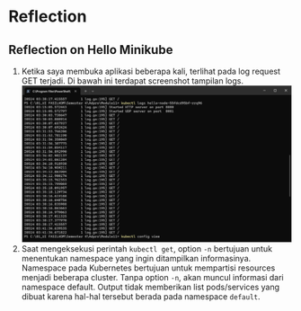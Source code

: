 # Reflection
## Reflection on Hello Minikube
1. Ketika saya membuka aplikasi beberapa kali, terlihat pada log request GET terjadi. Di bawah ini terdapat screenshot tampilan logs.
![Logs](img/Logs.png)
2. Saat mengeksekusi perintah `kubectl get`, option `-n` bertujuan untuk menentukan namespace yang ingin ditampilkan informasinya. Namespace pada Kubernetes bertujuan untuk mempartisi resources menjadi beberapa cluster. Tanpa option `-n`, akan muncul informasi dari namespace default. Output tidak memberikan list pods/services yang dibuat karena hal-hal tersebut berada pada namespace `default`.
